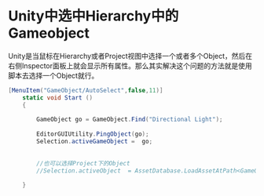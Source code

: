 # Unity中选中Hierarchy中的Gameobject

Unity是当鼠标在Hierarchy或者Project视图中选择一个或者多个Object，然后在右侧Inspector面板上就会显示所有属性。那么其实解决这个问题的方法就是使用脚本去选择一个Object就行。

```c#
[MenuItem("GameObject/AutoSelect",false,11)]	
	static void Start () 
	{
 
		GameObject go = GameObject.Find("Directional Light");
 
		EditorGUIUtility.PingObject(go);
		Selection.activeGameObject =  go;
 
	
		//也可以选择Project下的Object
		//Selection.activeObject  = AssetDatabase.LoadAssetAtPath<GameObject>("Assets/Cube.prefab");
 
	}
```


